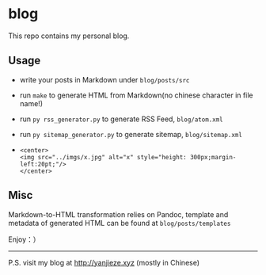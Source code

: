 # blog

This repo contains my personal blog.

## Usage

- write your posts in Markdown under `blog/posts/src`

- run `make` to generate HTML from Markdown(no chinese character in file name!)

- run `py rss_generator.py` to generate RSS Feed, `blog/atom.xml`

- run `py sitemap_generator.py` to generate sitemap, `blog/sitemap.xml`

- ```
  <center>
  <img src="../imgs/x.jpg" alt="x" style="height: 300px;margin-left:20pt;"/>
  </center>
  ```

## Misc

Markdown-to-HTML transformation relies on Pandoc, template and metadata of generated HTML can be found at `blog/posts/templates` 

Enjoy：）

---

P.S. visit my blog at http://yanjieze.xyz (mostly in Chinese)
